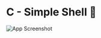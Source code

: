 # C - Simple Shell 🐚

![App Screenshot][def]

[def]: https://media.licdn.com/dms/image/C5612AQFpOkcCsn93wg/article-cover_image-shrink_423_752/0/1618578265410?e=1687996800&v=beta&t=UpbQQGrmmYJ4x-HyQQC7QIEtAei54HRu-wgyYuNQZLc
